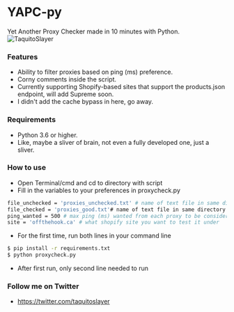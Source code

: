 # YAPC-py
Yet Another Proxy Checker made in 10 minutes with Python.
![TaquitoSlayer](https://i.imgur.com/T5cWG3A.png)
### Features
  - Ability to filter proxies based on ping (ms) preference.
  - Corny comments inside the script.
  - Currently supporting Shopify-based sites that support the products.json endpoint, will add Supreme soon.
  - I didn't add the cache bypass in here, go away.
### Requirements
- Python 3.6 or higher.
- Like, maybe a sliver of brain, not even a fully developed one, just a sliver.

### How to use
 - Open Terminal/cmd and cd to directory with script
 - Fill in the variables to your preferences in proxycheck.py
```sh
file_unchecked = 'proxies_unchecked.txt' # name of text file in same directory to check
file_checked = 'proxies_good.txt'# name of text file in same directory to output
ping_wanted = 500 # max ping (ms) wanted from each proxy to be considered good
site = 'offthehook.ca' # what shopify site you want to test it under
```
- For the first time, run both lines in your command line
```sh
$ pip install -r requirements.txt
$ python proxycheck.py
```
- After first run, only second line needed to run

### Follow me on Twitter
- https://twitter.com/taquitoslayer
